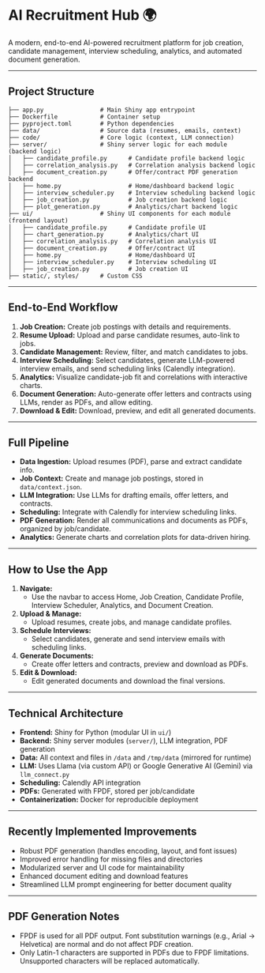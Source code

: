 # AI Recruitment Hub 🌍

A modern, end-to-end AI-powered recruitment platform for job creation, candidate management, interview scheduling, analytics, and automated document generation.

---

## Project Structure

```
├── app.py                # Main Shiny app entrypoint
├── Dockerfile            # Container setup
├── pyproject.toml        # Python dependencies
├── data/                 # Source data (resumes, emails, context)
├── code/                 # Core logic (context, LLM connection)
├── server/               # Shiny server logic for each module (backend logic)
│   ├── candidate_profile.py      # Candidate profile backend logic
│   ├── correlation_analysis.py   # Correlation analysis backend logic
│   ├── document_creation.py      # Offer/contract PDF generation backend
│   ├── home.py                   # Home/dashboard backend logic
│   ├── interview_scheduler.py    # Interview scheduling backend logic
│   ├── job_creation.py           # Job creation backend logic
│   ├── plot_generation.py        # Analytics/chart backend logic
├── ui/                   # Shiny UI components for each module (frontend layout)
│   ├── candidate_profile.py      # Candidate profile UI
│   ├── chart_generation.py       # Analytics/chart UI
│   ├── correlation_analysis.py   # Correlation analysis UI
│   ├── document_creation.py      # Offer/contract UI
│   ├── home.py                   # Home/dashboard UI
│   ├── interview_scheduler.py    # Interview scheduling UI
│   ├── job_creation.py           # Job creation UI
├── static/, styles/      # Custom CSS
```

---

## End-to-End Workflow

1. **Job Creation:** Create job postings with details and requirements.
2. **Resume Upload:** Upload and parse candidate resumes, auto-link to jobs.
3. **Candidate Management:** Review, filter, and match candidates to jobs.
4. **Interview Scheduling:** Select candidates, generate LLM-powered interview emails, and send scheduling links (Calendly integration).
5. **Analytics:** Visualize candidate-job fit and correlations with interactive charts.
6. **Document Generation:** Auto-generate offer letters and contracts using LLMs, render as PDFs, and allow editing.
7. **Download & Edit:** Download, preview, and edit all generated documents.

---

## Full Pipeline

- **Data Ingestion:** Upload resumes (PDF), parse and extract candidate info.
- **Job Context:** Create and manage job postings, stored in `data/context.json`.
- **LLM Integration:** Use LLMs for drafting emails, offer letters, and contracts.
- **Scheduling:** Integrate with Calendly for interview scheduling links.
- **PDF Generation:** Render all communications and documents as PDFs, organized by job/candidate.
- **Analytics:** Generate charts and correlation plots for data-driven hiring.

---

## How to Use the App

1. **Navigate:**
   - Use the navbar to access Home, Job Creation, Candidate Profile, Interview Scheduler, Analytics, and Document Creation.
3. **Upload & Manage:**
   - Upload resumes, create jobs, and manage candidate profiles.
4. **Schedule Interviews:**
   - Select candidates, generate and send interview emails with scheduling links.
5. **Generate Documents:**
   - Create offer letters and contracts, preview and download as PDFs.
6. **Edit & Download:**
   - Edit generated documents and download the final versions.

---

## Technical Architecture

- **Frontend:** Shiny for Python (modular UI in `ui/`)
- **Backend:** Shiny server modules (`server/`), LLM integration, PDF generation
- **Data:** All context and files in `/data` and `/tmp/data` (mirrored for runtime)
- **LLM:** Uses Llama (via custom API) or Google Generative AI (Gemini) via `llm_connect.py`
- **Scheduling:** Calendly API integration
- **PDFs:** Generated with FPDF, stored per job/candidate
- **Containerization:** Docker for reproducible deployment

---

## Recently Implemented Improvements

- Robust PDF generation (handles encoding, layout, and font issues)
- Improved error handling for missing files and directories
- Modularized server and UI code for maintainability
- Enhanced document editing and download features
- Streamlined LLM prompt engineering for better document quality

---

## PDF Generation Notes

- FPDF is used for all PDF output. Font substitution warnings (e.g., Arial → Helvetica) are normal and do not affect PDF creation.
- Only Latin-1 characters are supported in PDFs due to FPDF limitations. Unsupported characters will be replaced automatically.